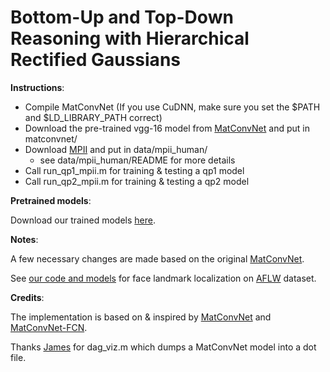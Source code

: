 Bottom-Up and Top-Down Reasoning with Hierarchical Rectified Gaussians
=====

**Instructions**:

- Compile MatConvNet (If you use CuDNN, make sure you set the $PATH and
  $LD_LIBRARY_PATH correct)
- Download the pre-trained vgg-16 model from
  [MatConvNet](http://www.vlfeat.org/matconvnet/) and put in matconvnet/
- Download [MPII](http://human-pose.mpi-inf.mpg.de/) and put in data/mpii_human/
  - see data/mpii_human/README for more details
- Call run_qp1_mpii.m for training & testing a qp1 model
- Call run_qp2_mpii.m for training & testing a qp2 model


**Pretrained models**:

Download our trained models [here](http://www.ics.uci.edu/~peiyunh/public/rg-mpii/). 


**Notes**:

A few necessary changes are made based on the original
[MatConvNet](http://www.vlfeat.org/matconvnet/).

See [our code and models](http://www.ics.uci.edu/~peiyunh/public/rg-mpii/) for face landmark
localization on [AFLW](https://lrs.icg.tugraz.at/research/aflw/) dataset.


**Credits**:

The implementation is based on & inspired by [MatConvNet](http://www.vlfeat.org/matconvnet/) and
[MatConvNet-FCN](https://github.com/vlfeat/matconvnet-fcn).

Thanks [James](https://github.com/jsupancic/) for dag_viz.m which dumps a MatConvNet model into a
dot file.

